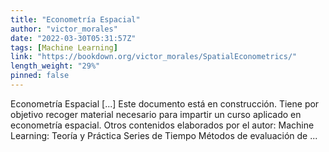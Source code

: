 ```yaml
---
title: "Econometría Espacial"
author: "victor_morales"
date: "2022-03-30T05:31:57Z"
tags: [Machine Learning]
link: "https://bookdown.org/victor_morales/SpatialEconometrics/"
length_weight: "29%"
pinned: false
---
```


Econometría Espacial [...] Este documento está en construcción. Tiene por objetivo recoger material necesario para impartir un curso aplicado en econometría espacial. Otros contenidos elaborados por el autor: Machine Learning: Teoría y Práctica Series de Tiempo Métodos de evaluación de ...
